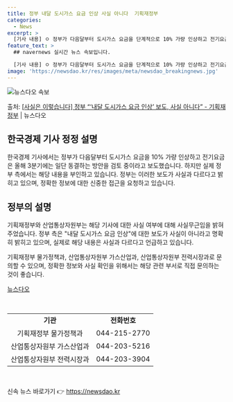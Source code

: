 ```yaml
---
title: 정부 내달 도시가스 요금 인상 사실 아니다  기획재정부
categories:
  - News
excerpt: >
  [기사 내용] ㅇ 정부가 다음달부터 도시가스 요금을 단계적으로 10% 가량 인상하고 전기요금은 올해 3분기에…
feature_text: >
  ## navernews 실시간 뉴스 속보입니다.

  [기사 내용] ㅇ 정부가 다음달부터 도시가스 요금을 단계적으로 10% 가량 인상하고 전기요금은 올해 3분기에…
image: 'https://newsdao.kr/res/images/meta/newsdao_breakingnews.jpg'
---
```


![뉴스다오 속보](https://newsdao.kr/res/images/meta/newsdao_breakingnews.jpg)

<p>출처: <a href="https://newsdao.kr/3645" rel="dofollow">[사실은 이렇습니다] 정부 “‘내달 도시가스 요금 인상’ 보도, 사실 아니다” - 기획재정부</a> | 뉴스다오</p>

<h2 data-ke-size="size26">한국경제 기사 정정 설명</h2>
<p data-ke-size="size16">한국경제 기사에서는 정부가 다음달부터 도시가스 요금을 10% 가량 인상하고 전기요금은 올해 3분기에는 일단 동결하는 방안을 검토 중이라고 보도했습니다. 하지만 실제 정부 측에서는 해당 내용을 부인하고 있습니다. 정부는 이러한 보도가 사실과 다르다고 밝히고 있으며, 정확한 정보에 대한 신중한 접근을 요청하고 있습니다.</p>

<h2 data-ke-size="size26">정부의 설명</h2>
<p data-ke-size="size16">기획재정부와 산업통상자원부는 해당 기사에 대한 사실 여부에 대해 사실무근임을 밝혀주었습니다. 정부 측은 "내달 도시가스 요금 인상"에 대한 보도가 사실이 아니라고 명확히 밝히고 있으며, 실제로 해당 내용은 사실과 다르다고 언급하고 있습니다.</p>
<p data-ke-size="size16">기획재정부 물가정책과, 산업통상자원부 가스산업과, 산업통상자원부 전력시장과로 문의할 수 있으며, 정확한 정보와 사실 확인을 위해서는 해당 관련 부서로 직접 문의하는 것이 좋습니다.</p>
<p data-ke-size="size16"><a href="https://newsdao.kr/3645">뉴스다오</a></p>
<p data-ke-size="size16">&nbsp;</p>
<table>
<tbody>
<tr>
<td style="text-align: center; height: 17px;"><b>기관</b></td>
<td style="text-align: center; height: 17px;"><b>전화번호</b></td>
</tr>
<tr>
<td style="text-align: center; height: 17px;">기획재정부 물가정책과</td>
<td style="text-align: center; height: 17px;">044-215-2770</td>
</tr>
<tr>
<td style="text-align: center; height: 17px;">산업통상자원부 가스산업과</td>
<td style="text-align: center; height: 17px;">044-203-5216</td>
</tr>
<tr>
<td style="text-align: center; height: 17px;">산업통상자원부 전력시장과</td>
<td style="text-align: center; height: 17px;">044-203-3904</td>
</tr>
</tbody>
</table>
<p data-ke-size="size16">&nbsp;</p> 

신속 뉴스 바로가기 👉 <a href="https://newsdao.kr" rel="dofollow">https://newsdao.kr</a>


